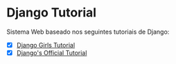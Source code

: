 # Django Tutorial
Sistema Web baseado nos seguintes tutoriais de Django:
 - [x] [Django Girls Tutorial](http://tutorial.djangogirls.org/pt/)
 - [x] [Django's Official Tutorial](https://docs.djangoproject.com/en/1.9/intro/)
